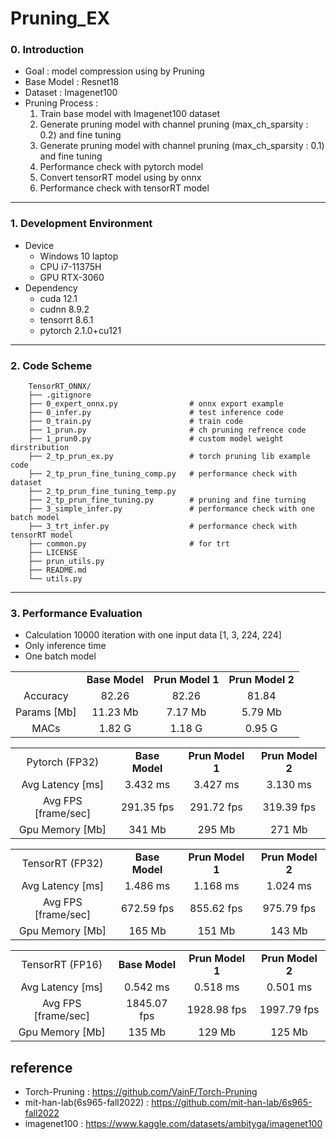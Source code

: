 # Pruning_EX

### 0. Introduction
- Goal : model compression using by Pruning
- Base Model : Resnet18
- Dataset : Imagenet100
- Pruning Process :
    1. Train base model with Imagenet100 dataset
    2. Generate pruning model with channel pruning (max_ch_sparsity : 0.2) and fine tuning
    2. Generate pruning model with channel pruning (max_ch_sparsity : 0.1) and fine tuning
    4. Performance check with pytorch model
  5. Convert tensorRT model using by onnx
    6. Performance check with tensorRT model
---

### 1. Development Environment
- Device
  - Windows 10 laptop
  - CPU i7-11375H
  - GPU RTX-3060
- Dependency
  - cuda 12.1
  - cudnn 8.9.2
  - tensorrt 8.6.1
  - pytorch 2.1.0+cu121

---

### 2. Code Scheme
```
    TensorRT_ONNX/
    ├── .gitignore
    ├── 0_expert_onnx.py                # onnx export example
    ├── 0_infer.py                      # test inference code
    ├── 0_train.py                      # train code
    ├── 1_prun.py                       # ch pruning refrence code
    ├── 1_prun0.py                      # custom model weight dirstribution
    ├── 2_tp_prun_ex.py                 # torch pruning lib example code
    ├── 2_tp_prun_fine_tuning_comp.py   # performance check with dataset
    ├── 2_tp_prun_fine_tuning_temp.py
    ├── 2_tp_prun_fine_tuning.py        # pruning and fine turning
    ├── 3_simple_infer.py               # performance check with one batch model
    ├── 3_trt_infer.py                  # performance check with tensorRT model
    ├── common.py                       # for trt
    ├── LICENSE
    ├── prun_utils.py
    ├── README.md
    └── utils.py
```

---

### 3. Performance Evaluation
- Calculation 10000 iteration with one input data [1, 3, 224, 224]
- Only inference time
- One batch model

<table border="0"  width="100%">
  <tbody align="center">
    <tr>
        <td></td>
        <td><strong>Base Model</strong></td>
        <td><strong>Prun Model 1</strong></td>
        <td><strong>Prun Model 2</strong></td>
    </tr>
    <tr>
        <td>Accuracy</td>
        <td>82.26</td>
        <td>82.26</td>
        <td>81.84</td>
    </tr>
    <tr>
        <td>Params [Mb]</td>
        <td>11.23 Mb</td>
        <td>7.17 Mb</td>
        <td>5.79 Mb</td>
    </tr>
    <tr>
        <td>MACs</td>
        <td>1.82 G</td>
        <td>1.18 G</td>
        <td>0.95 G</td>
    </tr>
  </tbody>
</table>

<table border="0"  width="100%">
  <tbody align="center">
    <tr>
      <td>Pytorch (FP32) </td>
      <td><strong>Base Model</strong></td>
            <td><strong>Prun Model 1</strong></td>
            <td><strong>Prun Model 2</strong></td>
        </tr>
        <tr>
      <td>Avg Latency [ms]</td>
      <td>3.432 ms</td>
      <td>3.427 ms</td>
      <td>3.130 ms</td>
    </tr>
    <tr>
      <td>Avg FPS [frame/sec]</td>
      <td>291.35 fps</td>
      <td>291.72 fps</td>
      <td>319.39 fps</td>
    </tr>
    <tr>
      <td>Gpu Memory [Mb]</td>
      <td>341 Mb</td>
      <td>295 Mb</td>
      <td>271 Mb</td>
    </tr>
  </tbody>
</table>

<table border="0"  width="100%">
  <tbody align="center">
    <tr>
      <td>TensorRT (FP32)</td>
      <td><strong>Base Model</strong></td>
            <td><strong>Prun Model 1</strong></td>
            <td><strong>Prun Model 2</strong></td>
    </tr>
        <tr>
      <td>Avg Latency [ms]</td>
      <td>1.486 ms</td>
      <td>1.168 ms</td>
      <td>1.024 ms</td>
    </tr>
    <tr>
      <td>Avg FPS [frame/sec]</td>
      <td>672.59 fps</td>
      <td>855.62 fps</td>
      <td>975.79 fps</td>
    </tr>
    <tr>
      <td>Gpu Memory [Mb]</td>
      <td>165 Mb</td>
      <td>151 Mb</td>
      <td>143 Mb</td>
    </tr>
  </tbody>
</table>

<table border="0"  width="100%">
  <tbody align="center">
    <tr>
      <td>TensorRT (FP16)</td>
      <td><strong>Base Model</strong></td>
            <td><strong>Prun Model 1</strong></td>
            <td><strong>Prun Model 2</strong></td>
    </tr>
        <tr>
      <td>Avg Latency [ms]</td>
      <td>0.542 ms</td>
      <td>0.518 ms</td>
      <td>0.501 ms</td>
    </tr>
    <tr>
      <td>Avg FPS [frame/sec]</td>
      <td>1845.07 fps</td>
      <td>1928.98 fps</td>
      <td>1997.79 fps</td>
    </tr>
    <tr>
      <td>Gpu Memory [Mb]</td>
      <td>135 Mb</td>
      <td>129 Mb</td>
      <td>125 Mb</td>
    </tr>
  </tbody>
</table>

## reference
* Torch-Pruning : <https://github.com/VainF/Torch-Pruning>
* mit-han-lab(6s965-fall2022) : <https://github.com/mit-han-lab/6s965-fall2022>
* imagenet100 : <https://www.kaggle.com/datasets/ambityga/imagenet100>